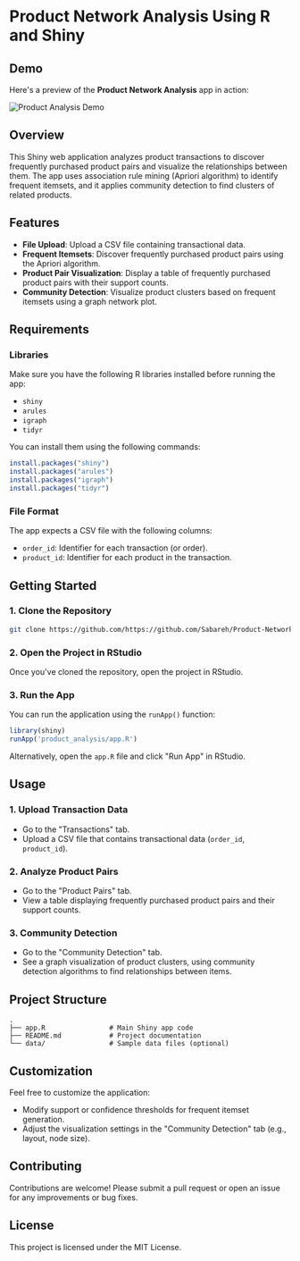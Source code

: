 # **Product Network Analysis Using R and Shiny**

## Demo

Here's a preview of the **Product Network Analysis** app in action:

![Product Analysis Demo](images/demo.png)

## **Overview**

This Shiny web application analyzes product transactions to discover frequently purchased product pairs and visualize the relationships between them. The app uses association rule mining (Apriori algorithm) to identify frequent itemsets, and it applies community detection to find clusters of related products.

## **Features**

- **File Upload**: Upload a CSV file containing transactional data.
- **Frequent Itemsets**: Discover frequently purchased product pairs using the Apriori algorithm.
- **Product Pair Visualization**: Display a table of frequently purchased product pairs with their support counts.
- **Community Detection**: Visualize product clusters based on frequent itemsets using a graph network plot.

## **Requirements**

### **Libraries**
Make sure you have the following R libraries installed before running the app:
- `shiny`
- `arules`
- `igraph`
- `tidyr`
  
You can install them using the following commands:
```r
install.packages("shiny")
install.packages("arules")
install.packages("igraph")
install.packages("tidyr")
```

### **File Format**
The app expects a CSV file with the following columns:
- `order_id`: Identifier for each transaction (or order).
- `product_id`: Identifier for each product in the transaction.

## **Getting Started**

### **1. Clone the Repository**

```bash
git clone https://github.com/https://github.com/Sabareh/Product-Network-Analysis-Using-R.git
```

### **2. Open the Project in RStudio**
Once you've cloned the repository, open the project in RStudio.

### **3. Run the App**
You can run the application using the `runApp()` function:

```r
library(shiny)
runApp('product_analysis/app.R')
```

Alternatively, open the `app.R` file and click "Run App" in RStudio.

## **Usage**

### **1. Upload Transaction Data**
- Go to the "Transactions" tab.
- Upload a CSV file that contains transactional data (`order_id`, `product_id`).

### **2. Analyze Product Pairs**
- Go to the "Product Pairs" tab.
- View a table displaying frequently purchased product pairs and their support counts.

### **3. Community Detection**
- Go to the "Community Detection" tab.
- See a graph visualization of product clusters, using community detection algorithms to find relationships between items.

## **Project Structure**

```plaintext
.
├── app.R                # Main Shiny app code
├── README.md            # Project documentation
└── data/                # Sample data files (optional)
```

## **Customization**

Feel free to customize the application:
- Modify support or confidence thresholds for frequent itemset generation.
- Adjust the visualization settings in the "Community Detection" tab (e.g., layout, node size).

## **Contributing**

Contributions are welcome! Please submit a pull request or open an issue for any improvements or bug fixes.

## **License**

This project is licensed under the MIT License.
